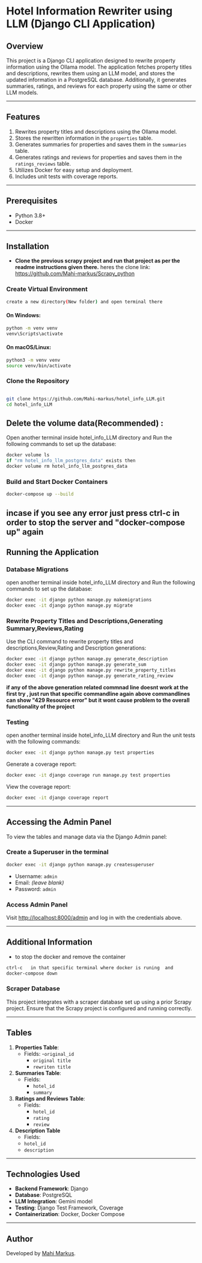 # Hotel Information Rewriter using LLM (Django CLI Application)

## Overview

This project is a Django CLI application designed to rewrite property information using the Ollama model. The application fetches property titles and descriptions, rewrites them using an LLM model, and stores the updated information in a PostgreSQL database. Additionally, it generates summaries, ratings, and reviews for each property using the same or other LLM models.

---

## Features

1. Rewrites property titles and descriptions using the Ollama model.
2. Stores the rewritten information in the `properties` table.
3. Generates summaries for properties and saves them in the `summaries` table.
4. Generates ratings and reviews for properties and saves them in the `ratings_reviews` table.
5. Utilizes Docker for easy setup and deployment.
6. Includes unit tests with coverage reports.

---

## Prerequisites

- Python 3.8+
- Docker

---

## Installation

- **Clone the previous scrapy project and run that project as per the readme instructions given there.**
  heres the clone link: https://github.com/Mahi-markus/Scrapy_python

### Create Virtual Environment

```bash
create a new directory(New folder) and open terminal there
```

#### On Windows:

```bash
python -m venv venv
venv\Scripts\activate
```

#### On macOS/Linux:

```bash
python3 -m venv venv
source venv/bin/activate
```

### Clone the Repository

```bash

git clone https://github.com/Mahi-markus/hotel_info_LLM.git
cd hotel_info_LLM
```

## Delete the volume data(Recommended) :

Open another terminal inside hotel_info_LLM directory and Run the following commands to set up the database:

```bash
docker volume ls
if "rm hotel_info_llm_postgres_data" exists then 
docker volume rm hotel_info_llm_postgres_data

```

### Build and Start Docker Containers

```bash
docker-compose up --build
```
**incase if you see any error just press ctrl-c in order to stop the server and "docker-compose up" again**
---

## Running the Application

### Database Migrations

open another terminal inside hotel_info_LLM directory and Run the following commands to set up the database:

```bash
docker exec -it django python manage.py makemigrations
docker exec -it django python manage.py migrate
```

### Rewrite Property Titles and Descriptions,Generating Summary,Reviews,Rating

Use the CLI command to rewrite property titles and descriptions,Review,Rating and Description generations:

```bash
docker exec -it django python manage.py generate_description
docker exec -it django python manage.py generate_sum
docker exec -it django python manage.py rewrite_property_titles
docker exec -it django python manage.py generate_rating_review
```

**if any of the above generation related commnad line doesnt work at the first try , just run that specific commandline again**
**above commandlines can show "429 Resource error" but it wont cause problem to the overall functionality of the project** 

### Testing

open another terminal inside hotel_info_LLM directory and Run the unit tests with the following commands:

```bash
docker exec -it django python manage.py test properties
```

Generate a coverage report:

```bash
docker exec -it django coverage run manage.py test properties
```

View the coverage report:

```bash
docker exec -it django coverage report
```

---

## Accessing the Admin Panel

To view the tables and manage data via the Django Admin panel:

### Create a Superuser in the terminal

```bash
docker exec -it django python manage.py createsuperuser
```

- Username: `admin`
- Email: _(leave blank)_
- Password: `admin`

### Access Admin Panel

Visit [http://localhost:8000/admin](http://localhost:8000/admin) and log in with the credentials above.

---

## Additional Information

- to stop the docker and remove the container

```bash
ctrl-c   in that specific terminal where docker is runing  and 
docker-compose down
```

### Scraper Database

This project integrates with a scraper database set up using a prior Scrapy project. Ensure that the Scrapy project is configured and running correctly.

---

## Tables

1. **Properties Table**:
   - Fields: -`original_id`
     - `original title`
     - `rewriten title`
2. **Summaries Table**:
   - Fields:
     - `hotel_id`
     - `summary`
3. **Ratings and Reviews Table**:
   - Fields:
     - `hotel_id`
     - `rating`
     - `review`
4. **Description Table**
   - Fields:
   - `hotel_id`
   - `description`

---

## Technologies Used

- **Backend Framework**: Django
- **Database**: PostgreSQL
- **LLM Integration**: Gemini model
- **Testing**: Django Test Framework, Coverage
- **Containerization**: Docker, Docker Compose

---

## Author

Developed by [Mahi Markus](mailto:mrahman61142@gmail.com).
